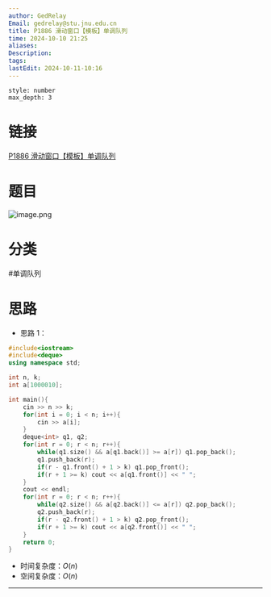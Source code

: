 ```yaml
---
author: GedRelay
Email: gedrelay@stu.jnu.edu.cn
title: P1886 滑动窗口【模板】单调队列
time: 2024-10-10 21:25
aliases: 
Description: 
tags: 
lastEdit: 2024-10-11-10:16
---
```


```toc
style: number
max_depth: 3
```

# 链接
[P1886 滑动窗口【模板】单调队列](https://www.luogu.com.cn/problem/P1886) 

# 题目
![image.png](https://ged-pic-bed.oss-cn-guangzhou.aliyuncs.com/img/202410102126146.png)


# 分类
#单调队列 

# 思路
- 思路 1：


```cpp
#include<iostream>
#include<deque>
using namespace std;

int n, k;
int a[1000010];

int main(){
    cin >> n >> k;
    for(int i = 0; i < n; i++){
        cin >> a[i];
    }
    deque<int> q1, q2;
    for(int r = 0; r < n; r++){
        while(q1.size() && a[q1.back()] >= a[r]) q1.pop_back();
        q1.push_back(r);
        if(r - q1.front() + 1 > k) q1.pop_front();
        if(r + 1 >= k) cout << a[q1.front()] << " ";
    }
    cout << endl;
    for(int r = 0; r < n; r++){
        while(q2.size() && a[q2.back()] <= a[r]) q2.pop_back();
        q2.push_back(r);
        if(r - q2.front() + 1 > k) q2.pop_front();
        if(r + 1 >= k) cout << a[q2.front()] << " ";
    }
    return 0;
}
```


- 时间复杂度：${O\left( n \right)  }$ 
- 空间复杂度：${O\left( n \right)  }$ 


---

